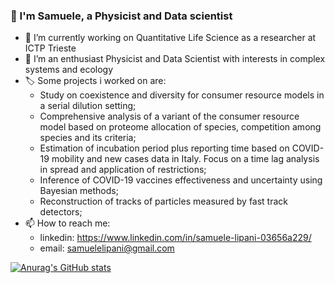 ### 👋 I'm Samuele, a Physicist and Data scientist  

- 🔭 I’m currently working on Quantitative Life Science as a researcher at ICTP Trieste
- 🌱 I’m an enthusiast Physicist and Data Scientist with interests in complex systems and ecology
- 🏷️ Some projects i worked on are:
    - Study on coexistence and diversity for consumer resource models in a serial dilution setting; 
    - Comprehensive analysis of a variant of the consumer resource model based on proteome allocation of species, competition among species and its criteria; 
    - Estimation of incubation period plus reporting time based on COVID-19 mobility and new cases data in Italy. Focus on a time lag analysis in spread and application of restrictions; 
    - Inference of COVID-19 vaccines effectiveness and uncertainty using Bayesian methods; 
    - Reconstruction of tracks of particles measured by fast track detectors;
- 📫 How to reach me: 
    - linkedin: https://www.linkedin.com/in/samuele-lipani-03656a229/
    - email: samuelelipani@gmail.com

[![Anurag's GitHub stats](https://github-readme-stats.vercel.app/api?username=samuelelipani)](https://github.com/anuraghazra/github-readme-stats)
